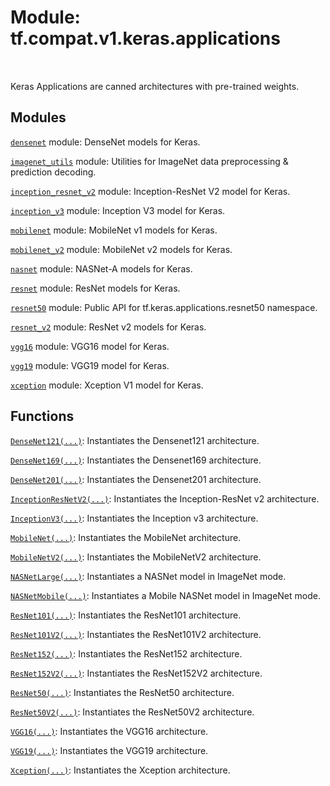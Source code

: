 <div itemscope itemtype="http://developers.google.com/ReferenceObject">
<meta itemprop="name" content="tf.compat.v1.keras.applications" />
<meta itemprop="path" content="Stable" />
</div>

# Module: tf.compat.v1.keras.applications


<table class="tfo-notebook-buttons tfo-api" align="left">
</table>



Keras Applications are canned architectures with pre-trained weights.



## Modules

[`densenet`](../../../../tf/compat/v1/keras/applications/densenet.md) module: DenseNet models for Keras.

[`imagenet_utils`](../../../../tf/compat/v1/keras/applications/imagenet_utils.md) module: Utilities for ImageNet data preprocessing & prediction decoding.

[`inception_resnet_v2`](../../../../tf/compat/v1/keras/applications/inception_resnet_v2.md) module: Inception-ResNet V2 model for Keras.

[`inception_v3`](../../../../tf/compat/v1/keras/applications/inception_v3.md) module: Inception V3 model for Keras.

[`mobilenet`](../../../../tf/compat/v1/keras/applications/mobilenet.md) module: MobileNet v1 models for Keras.

[`mobilenet_v2`](../../../../tf/compat/v1/keras/applications/mobilenet_v2.md) module: MobileNet v2 models for Keras.

[`nasnet`](../../../../tf/compat/v1/keras/applications/nasnet.md) module: NASNet-A models for Keras.

[`resnet`](../../../../tf/compat/v1/keras/applications/resnet.md) module: ResNet models for Keras.

[`resnet50`](../../../../tf/compat/v1/keras/applications/resnet50.md) module: Public API for tf.keras.applications.resnet50 namespace.

[`resnet_v2`](../../../../tf/compat/v1/keras/applications/resnet_v2.md) module: ResNet v2 models for Keras.

[`vgg16`](../../../../tf/compat/v1/keras/applications/vgg16.md) module: VGG16 model for Keras.

[`vgg19`](../../../../tf/compat/v1/keras/applications/vgg19.md) module: VGG19 model for Keras.

[`xception`](../../../../tf/compat/v1/keras/applications/xception.md) module: Xception V1 model for Keras.

## Functions

[`DenseNet121(...)`](../../../../tf/keras/applications/DenseNet121.md): Instantiates the Densenet121 architecture.

[`DenseNet169(...)`](../../../../tf/keras/applications/DenseNet169.md): Instantiates the Densenet169 architecture.

[`DenseNet201(...)`](../../../../tf/keras/applications/DenseNet201.md): Instantiates the Densenet201 architecture.

[`InceptionResNetV2(...)`](../../../../tf/keras/applications/InceptionResNetV2.md): Instantiates the Inception-ResNet v2 architecture.

[`InceptionV3(...)`](../../../../tf/keras/applications/InceptionV3.md): Instantiates the Inception v3 architecture.

[`MobileNet(...)`](../../../../tf/keras/applications/MobileNet.md): Instantiates the MobileNet architecture.

[`MobileNetV2(...)`](../../../../tf/keras/applications/MobileNetV2.md): Instantiates the MobileNetV2 architecture.

[`NASNetLarge(...)`](../../../../tf/keras/applications/NASNetLarge.md): Instantiates a NASNet model in ImageNet mode.

[`NASNetMobile(...)`](../../../../tf/keras/applications/NASNetMobile.md): Instantiates a Mobile NASNet model in ImageNet mode.

[`ResNet101(...)`](../../../../tf/keras/applications/ResNet101.md): Instantiates the ResNet101 architecture.

[`ResNet101V2(...)`](../../../../tf/keras/applications/ResNet101V2.md): Instantiates the ResNet101V2 architecture.

[`ResNet152(...)`](../../../../tf/keras/applications/ResNet152.md): Instantiates the ResNet152 architecture.

[`ResNet152V2(...)`](../../../../tf/keras/applications/ResNet152V2.md): Instantiates the ResNet152V2 architecture.

[`ResNet50(...)`](../../../../tf/keras/applications/ResNet50.md): Instantiates the ResNet50 architecture.

[`ResNet50V2(...)`](../../../../tf/keras/applications/ResNet50V2.md): Instantiates the ResNet50V2 architecture.

[`VGG16(...)`](../../../../tf/keras/applications/VGG16.md): Instantiates the VGG16 architecture.

[`VGG19(...)`](../../../../tf/keras/applications/VGG19.md): Instantiates the VGG19 architecture.

[`Xception(...)`](../../../../tf/keras/applications/Xception.md): Instantiates the Xception architecture.




